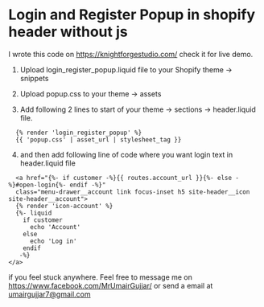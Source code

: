 # Login and Register Popup in shopify header without js

I wrote this code on https://knightforgestudio.com/ check it for live demo.


1. Upload login_register_popup.liquid file to your Shopify theme -> snippets

2. Upload popup.css to your theme -> assets

3. Add following 2 lines to start of your theme -> sections -> header.liquid file. 
```
  {% render 'login_register_popup' %}
  {{ 'popup.css' | asset_url | stylesheet_tag }}
```

4. and then add following line of code where you want login text in header.liquid file
```
  <a href="{%- if customer -%}{{ routes.account_url }}{%- else -%}#open-login{%- endif -%}" 
  class="menu-drawer__account link focus-inset h5 site-header__icon site-header__account">
  {% render 'icon-account' %}
  {%- liquid
    if customer
      echo 'Account'
    else
      echo 'Log in'
    endif
   -%}
</a>
```

if you feel stuck anywhere. Feel free to message me on https://www.facebook.com/MrUmairGujjar/ or send a email at umairgujjar7@gmail.com
